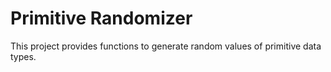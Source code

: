 # Primitive Randomizer
This project provides functions to generate random values of primitive data types.